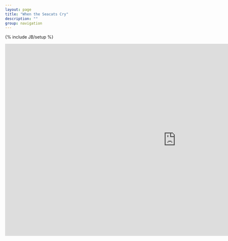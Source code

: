 ```yaml
---
layout: page
title: "When the Seacats Cry"
description: ""
group: navigation
---
```

{% include JB/setup %}

<iframe width="1120" height="630" src="https://www.youtube.com/embed/L3z39v_3KIk" frameborder="0" allowfullscreen></iframe>
